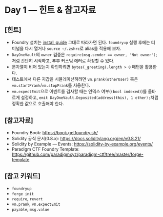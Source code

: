 # Day 1 — 힌트 & 참고자료

## [힌트]
- Foundry 설치는 [install guide](https://book.getfoundry.sh/getting-started/installation) 그대로 따라가면 된다. `foundryup` 실행 후에는 터미널을 다시 열거나 `source ~/.zshrc`로 alias를 적용해 보자.
- `DayOneVault`의 `owner` 검증은 `require(msg.sender == owner, "Not owner");`처럼 간단히 시작하고, 추후 커스텀 에러로 확장할 수 있다.
- 문자열이 비어 있는지 확인하려면 `bytes(_greeting).length > 0` 패턴을 활용한다.
- 테스트에서 다른 지갑을 시뮬레이션하려면 `vm.prank(otherUser)` 혹은 `vm.startPrank`/`vm.stopPrank`를 사용한다.
- `vm.expectEmit`으로 이벤트를 검사할 때는 인덱스 여부(`(bool indexed)`)를 올바르게 설정하고, `emit DayOneVault.Deposited(address(this), 1 ether);`처럼 정확한 값으로 호출해야 한다.

## [참고자료]
- Foundry Book: https://book.getfoundry.sh/
- Solidity 공식 문서(0.8.x): https://docs.soliditylang.org/en/v0.8.21/
- Solidity by Example — Events: https://solidity-by-example.org/events/
- Paradigm CTF Foundry Template: https://github.com/paradigmxyz/paradigm-ctf/tree/master/forge-template

## [참고 키워드]
- `foundryup`
- `forge init`
- `require`, `revert`
- `vm.prank`, `vm.expectEmit`
- `payable`, `msg.value`
